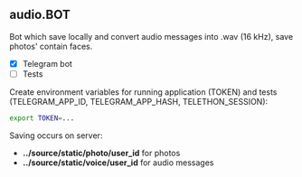 ## audio.BOT
Bot which save locally and convert audio messages into .wav (16 kHz), save photos' contain faces.

- [x] Telegram bot
- [ ] Tests

Create environment variables for running application (TOKEN) and tests (TELEGRAM_APP_ID, TELEGRAM_APP_HASH, TELETHON_SESSION):

```bash
export TOKEN=...
```

Saving occurs on server: 
- **../source/static/photo/user_id** for photos
- **../source/static/voice/user_id** for audio messages
